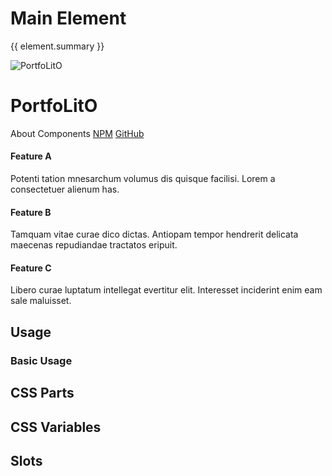 <script setup>
import {inject} from "vue";
const element = inject("manifest").for("page", "main");
</script>

<style scoped>
.demo {
  &[static] {
    page-main {
      --container-fgColor: var(--vp-c-bg-elv);
      --container-bgColor: transparent;
    }
    
    content-article {
      --content-bgColor: var(--vp-c-gray-3);
      --container-outlineColor: var(--vp-c-border);
    }
    
    content-hero {
      border: 2px solid transparent;
    }
  }
}
</style>

# Main Element

{{ element.summary }}

<demo static class="scale">
  <page-header class="blur">
    <page-logo>
      <img src="/logo.svg" alt="PortfoLitO" />
      <h1 slot="headings">PortfoLitO</h1>
    </page-logo>
    <page-nav>
      <a>About</a>
      <a>Components</a>
      <a slot="socials" href="https://www.npmjs.com">NPM</a>
      <a slot="socials" href="https://github.com">GitHub</a>
    </page-nav>
  </page-header>
  <page-main class="focus">
    <content-hero slot="hero"></content-hero>
    <content-section variant="grid">
      <content-article variant="panel">
        <h4>Feature A</h4>
        <p>Potenti tation mnesarchum volumus dis quisque facilisi. Lorem a consectetuer alienum has.</p>
      </content-article>
      <content-article variant="panel">
        <h4>Feature B</h4>
        <p>Tamquam vitae curae dico dictas. Antiopam tempor hendrerit delicata maecenas repudiandae tractatos eripuit.</p>
      </content-article>
      <content-article variant="panel">
        <h4>Feature C</h4>
        <p>Libero curae luptatum intellegat evertitur elit. Interesset inciderint enim eam sale maluisset.</p>
      </content-article>
    </content-section>
  </page-main>
  <page-footer class="blur"></page-footer>
</demo>

## Usage

### Basic Usage

<demo>
  <page-main>
  </page-main>
</demo>

## CSS Parts

<declaration :rows="element.cssParts" />

## CSS Variables

<declaration :rows="element.cssProperties" />

## Slots

<declaration :rows="element.slots" />